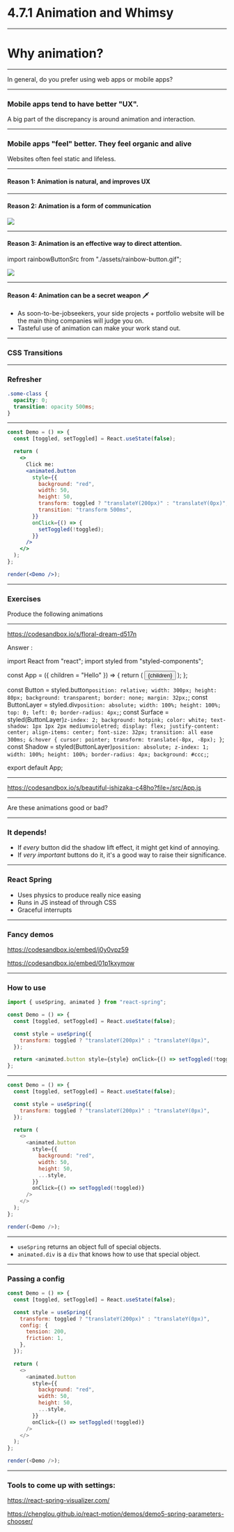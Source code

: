 # 4.7.1 Animation and Whimsy

---

# Why animation?

---

In general, do you prefer using web apps or mobile apps?

---

### Mobile apps tend to have better "UX".

A big part of the discrepancy is around animation and interaction.

---

### Mobile apps "feel" better. They feel organic and alive

Websites often feel static and lifeless.

---

#### Reason 1: Animation is natural, and improves UX

---

#### Reason 2: Animation is a form of communication

<img src="./assets/stripe-error.gif" />

---

#### Reason 3: Animation is an effective way to **direct attention**.

import rainbowButtonSrc from "./assets/rainbow-button.gif";

<img src="./assets/rainbow-button.gif" />

---

#### Reason 4: Animation can be a secret weapon 🗡

- As soon-to-be-jobseekers, your side projects + portfolio website will be the main thing companies will judge you on.
- Tasteful use of animation can make your work stand out.

---

### CSS Transitions

---

### Refresher

```css
.some-class {
  opacity: 0;
  transition: opacity 500ms;
}
```

---

```jsx live=true split=[80,20]
const Demo = () => {
  const [toggled, setToggled] = React.useState(false);

  return (
    <>
      Click me:
      <animated.button
        style={{
          background: "red",
          width: 50,
          height: 50,
          transform: toggled ? "translateY(200px)" : "translateY(0px)",
          transition: "transform 500ms",
        }}
        onClick={() => {
          setToggled(!toggled);
        }}
      />
    </>
  );
};

render(<Demo />);
```

---

### Exercises

Produce the following animations

---

https://codesandbox.io/s/floral-dream-d517n

Answer :

import React from "react";
import styled from "styled-components";

const App = ({ children = "Hello" }) => {
return (
<Button>
<Surface>{children}</Surface>
<Shadow />
</Button>
);
};

const Button = styled.button`position: relative; width: 300px; height: 80px; background: transparent; border: none; margin: 32px;`;
const ButtonLayer = styled.div`position: absolute; width: 100%; height: 100%; top: 0; left: 0; border-radius: 4px;`;
const Surface = styled(ButtonLayer)`z-index: 2; background: hotpink; color: white; text-shadow: 1px 1px 2px mediumvioletred; display: flex; justify-content: center; align-items: center; font-size: 32px; transition: all ease 300ms; &:hover { cursor: pointer; transform: translate(-8px, -8px); }`;
const Shadow = styled(ButtonLayer)`position: absolute; z-index: 1; width: 100%; height: 100%; border-radius: 4px; background: #ccc;`;

export default App;

---

https://codesandbox.io/s/beautiful-ishizaka-c48ho?file=/src/App.js

---

Are these animations good or bad?

---

### It depends!

- If _every_ button did the shadow lift effect, it might get kind of annoying.
- If _very important_ buttons do it, it's a good way to raise their significance.

---

### React Spring

- Uses physics to produce really nice easing
- Runs in JS instead of through CSS
- Graceful interrupts

---

### Fancy demos

https://codesandbox.io/embed/j0y0vpz59

https://codesandbox.io/embed/01p1kxymow

---

### How to use

```js
import { useSpring, animated } from "react-spring";

const Demo = () => {
  const [toggled, setToggled] = React.useState(false);

  const style = useSpring({
    transform: toggled ? "translateY(200px)" : "translateY(0px)",
  });

  return <animated.button style={style} onClick={() => setToggled(!toggled)} />;
};
```

---

```js live=true
const Demo = () => {
  const [toggled, setToggled] = React.useState(false);

  const style = useSpring({
    transform: toggled ? "translateY(200px)" : "translateY(0px)",
  });

  return (
    <>
      <animated.button
        style={{
          background: "red",
          width: 50,
          height: 50,
          ...style,
        }}
        onClick={() => setToggled(!toggled)}
      />
    </>
  );
};

render(<Demo />);
```

---

- `useSpring` returns an object full of special objects.
- `animated.div` is a `div` that knows how to use that special object.

---

### Passing a config

```js live=true split=[80,20]
const Demo = () => {
  const [toggled, setToggled] = React.useState(false);

  const style = useSpring({
    transform: toggled ? "translateY(200px)" : "translateY(0px)",
    config: {
      tension: 200,
      friction: 1,
    },
  });

  return (
    <>
      <animated.button
        style={{
          background: "red",
          width: 50,
          height: 50,
          ...style,
        }}
        onClick={() => setToggled(!toggled)}
      />
    </>
  );
};

render(<Demo />);
```

---

### Tools to come up with settings:

https://react-spring-visualizer.com/

https://chenglou.github.io/react-motion/demos/demo5-spring-parameters-chooser/
